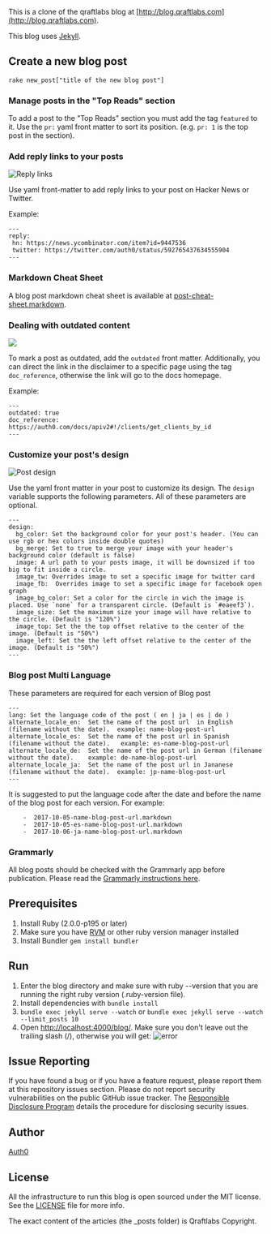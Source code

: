 This is a clone of the qraftlabs blog at [http://blog.qraftlabs.com](http://blog.qraftlabs.com).

This blog uses [Jekyll](https://github.com/mojombo/jekyll).


## Create a new blog post

	rake new_post["title of the new blog post"]

### Manage posts in the "Top Reads" section

To add a post to the "Top Reads" section you must add the tag `featured` to it. Use the `pr:` yaml front matter to sort its position. (e.g. `pr: 1` is the top post in the section).

### Add reply links to your posts

![Reply links](https://cldup.com/1GY-mfWcz6.png)

Use yaml front-matter to add reply links to your post on Hacker News or Twitter.

Example:
```
---
reply:
 hn: https://news.ycombinator.com/item?id=9447536
 twitter: https://twitter.com/auth0/status/592765437634555904
---
```

### Markdown Cheat Sheet

A blog post markdown cheat sheet is available at [post-cheat-sheet.markdown](post-cheat-sheet.markdown).

### Dealing with outdated content

![](https://cldup.com/4hWdGjoZGc.png)

To mark a post as outdated, add the `outdated` front matter. Additionally, you can direct the link in the disclaimer to a specific page using the tag `doc_reference`, otherwise the link will go to the docs homepage.

Example:
```
---
outdated: true
doc_reference: https://auth0.com/docs/apiv2#!/clients/get_clients_by_id
---
```

### Customize your post's design

![Post design](https://cldup.com/IPu5HDCNf3.png)

Use the yaml front matter in your post to customize its design. The `design` variable supports the following parameters. All of these parameters are optional.

```
---
design:
  bg_color: Set the background color for your post's header. (You can use rgb or hex colors inside double quotes)
  bg_merge: Set to true to merge your image with your header's background color (default is false)
  image: A url path to your posts image, it will be downsized if too big to fit inside a circle.
  image_tw: Overrides image to set a specific image for twitter card
  image_fb:  Overrides image to set a specific image for facebook open graph
  image_bg_color: Set a color for the circle in wich the image is placed. Use `none` for a transparent circle. (Default is `#eaeef3`).
  image_size: Set the maximum size your image will have relative to the circle. (Default is "120%")
  image_top: Set the the top offset relative to the center of the image. (Default is "50%")
  image_left: Set the the left offset relative to the center of the image. (Default is "50%")
---
```

### Blog post Multi Language

These parameters are required for each version of Blog post

```
---
lang: Set the language code of the post ( en | ja | es | de )
alternate_locale_en:  Set the name of the post url  in English (filename without the date).  example: name-blog-post-url
alternate_locale_es:  Set the name of the post url in Spanish (filename without the date).   example: es-name-blog-post-url
alternate_locale_de:  Set the name of the post url in German (filename without the date).    example: de-name-blog-post-url
alternate_locale_ja:  Set the name of the post url in Jananese (filename without the date).  example: jp-name-blog-post-url
---
```
It is suggested to put the language code after the date and before the name of the blog post for each version. For example:

```
	-  2017-10-05-name-blog-post-url.markdown
	-  2017-10-05-es-name-blog-post-url.markdown
	-  2017-10-06-ja-name-blog-post-url.markdown
```

### Grammarly

All blog posts should be checked with the Grammarly app before publication. Please read the [Grammarly instructions here](https://github.com/auth0/blog/blob/master/grammarly.markdown).

## Prerequisites

1.  Install Ruby (2.0.0-p195 or later)
2.  Make sure you have [RVM](http://rvm.io/) or other ruby version manager installed
3.  Install Bundler `gem install bundler`

## Run

1.  Enter the blog directory and make sure with ruby --version that you are running the right ruby version (.ruby-version file).
2.  Install dependencies with `bundle install`
3.  `bundle exec jekyll serve --watch`  or  `bundle exec jekyll serve --watch --limit_posts 10`
4.  Open [http://localhost:4000/blog/](http://localhost:4000/blog/). Make sure you don't leave out the trailing slash (/), otherwise you will get:
![error](https://i.cloudup.com/FWLX_cUhXb.png)


## Issue Reporting

If you have found a bug or if you have a feature request, please report them at this repository issues section. Please do not report security vulnerabilities on the public GitHub issue tracker. The [Responsible Disclosure Program](https://auth0.com/whitehat) details the procedure for disclosing security issues.

## Author

[Auth0](auth0.com)

## License

All the infrastructure to run this blog is open sourced under the MIT license. See the [LICENSE](LICENSE) file for more info.

The exact content of the articles (the _posts folder) is Qraftlabs Copyright.
